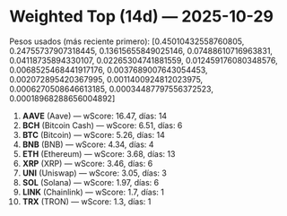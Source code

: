 # Weighted Top (14d) — 2025-10-29
Pesos usados (más reciente primero): [0.45010432558760805, 0.24755737907318445, 0.13615655849025146, 0.07488610716963831, 0.04118735894330107, 0.02265304741881559, 0.012459176080348576, 0.0068525468441917176, 0.0037689007643054453, 0.002072895420367995, 0.0011400924812023975, 0.0006270508646613185, 0.00034487797556372523, 0.00018968288656004892]
1. **AAVE** (Aave) — wScore: 16.47, días: 14
2. **BCH** (Bitcoin Cash) — wScore: 6.51, días: 6
3. **BTC** (Bitcoin) — wScore: 5.26, días: 14
4. **BNB** (BNB) — wScore: 4.34, días: 4
5. **ETH** (Ethereum) — wScore: 3.68, días: 13
6. **XRP** (XRP) — wScore: 3.46, días: 6
7. **UNI** (Uniswap) — wScore: 3.05, días: 3
8. **SOL** (Solana) — wScore: 1.97, días: 6
9. **LINK** (Chainlink) — wScore: 1.7, días: 1
10. **TRX** (TRON) — wScore: 1.3, días: 1
